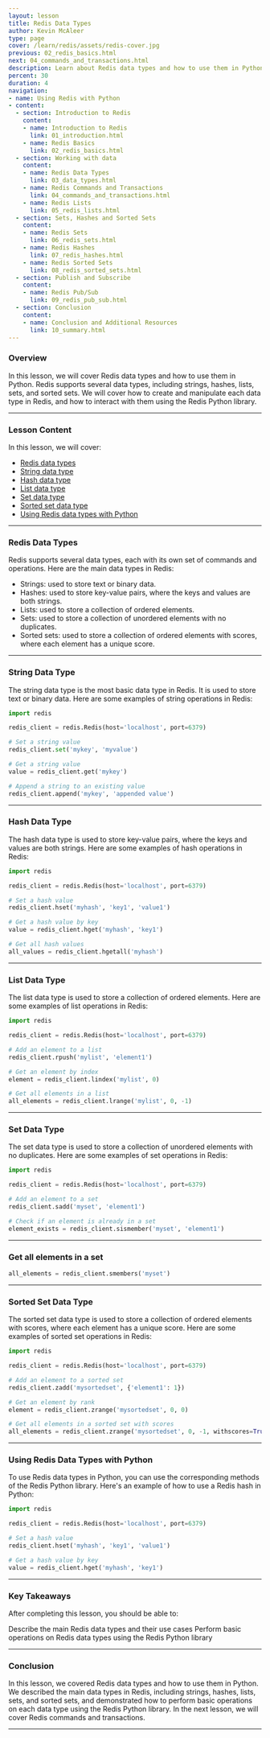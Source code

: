 ```yaml
---
layout: lesson
title: Redis Data Types
author: Kevin McAleer
type: page
cover: /learn/redis/assets/redis-cover.jpg
previous: 02_redis_basics.html
next: 04_commands_and_transactions.html
description: Learn about Redis data types and how to use them in Python.
percent: 30
duration: 4
navigation:
- name: Using Redis with Python
- content:
  - section: Introduction to Redis
    content:
    - name: Introduction to Redis
      link: 01_introduction.html
    - name: Redis Basics
      link: 02_redis_basics.html
  - section: Working with data
    content:
    - name: Redis Data Types
      link: 03_data_types.html
    - name: Redis Commands and Transactions
      link: 04_commands_and_transactions.html
    - name: Redis Lists
      link: 05_redis_lists.html
  - section: Sets, Hashes and Sorted Sets
    content:
    - name: Redis Sets
      link: 06_redis_sets.html
    - name: Redis Hashes
      link: 07_redis_hashes.html
    - name: Redis Sorted Sets
      link: 08_redis_sorted_sets.html
  - section: Publish and Subscribe
    content:
    - name: Redis Pub/Sub
      link: 09_redis_pub_sub.html
  - section: Conclusion
    content:
    - name: Conclusion and Additional Resources
      link: 10_summary.html
---
```



<!-- ![Cover photo of Redis data types](assets/redis-data-types.jpg){:class="cover"} -->

### Overview

In this lesson, we will cover Redis data types and how to use them in Python. Redis supports several data types, including strings, hashes, lists, sets, and sorted sets. We will cover how to create and manipulate each data type in Redis, and how to interact with them using the Redis Python library.

---

### Lesson Content

In this lesson, we will cover:

* [Redis data types](#redis-data-types)
* [String data type](#string-data-type)
* [Hash data type](#hash-data-type)
* [List data type](#list-data-type)
* [Set data type](#set-data-type)
* [Sorted set data type](#sorted-set-data-type)
* [Using Redis data types with Python](#sorted-set-data-type)

---

### Redis Data Types

Redis supports several data types, each with its own set of commands and operations. Here are the main data types in Redis:

* Strings: used to store text or binary data.
* Hashes: used to store key-value pairs, where the keys and values are both strings.
* Lists: used to store a collection of ordered elements.
* Sets: used to store a collection of unordered elements with no duplicates.
* Sorted sets: used to store a collection of ordered elements with scores, where each element has a unique score.

---

### String Data Type

The string data type is the most basic data type in Redis. It is used to store text or binary data. Here are some examples of string operations in Redis:

```python
import redis

redis_client = redis.Redis(host='localhost', port=6379)

# Set a string value
redis_client.set('mykey', 'myvalue')

# Get a string value
value = redis_client.get('mykey')

# Append a string to an existing value
redis_client.append('mykey', 'appended value')
```

---

### Hash Data Type

The hash data type is used to store key-value pairs, where the keys and values are both strings. Here are some examples of hash operations in Redis:

```python
import redis

redis_client = redis.Redis(host='localhost', port=6379)

# Set a hash value
redis_client.hset('myhash', 'key1', 'value1')

# Get a hash value by key
value = redis_client.hget('myhash', 'key1')

# Get all hash values
all_values = redis_client.hgetall('myhash')
```

---

### List Data Type

The list data type is used to store a collection of ordered elements. Here are some examples of list operations in Redis:

```python
import redis

redis_client = redis.Redis(host='localhost', port=6379)

# Add an element to a list
redis_client.rpush('mylist', 'element1')

# Get an element by index
element = redis_client.lindex('mylist', 0)

# Get all elements in a list
all_elements = redis_client.lrange('mylist', 0, -1)

```

---

### Set Data Type

The set data type is used to store a collection of unordered elements with no duplicates. Here are some examples of set operations in Redis:

```python
import redis

redis_client = redis.Redis(host='localhost', port=6379)

# Add an element to a set
redis_client.sadd('myset', 'element1')

# Check if an element is already in a set
element_exists = redis_client.sismember('myset', 'element1')

```

---

### Get all elements in a set

```python
all_elements = redis_client.smembers('myset')

```

---

### Sorted Set Data Type

The sorted set data type is used to store a collection of ordered elements with scores, where each element has a unique score. Here are some examples of sorted set operations in Redis:

```python
import redis

redis_client = redis.Redis(host='localhost', port=6379)

# Add an element to a sorted set
redis_client.zadd('mysortedset', {'element1': 1})

# Get an element by rank
element = redis_client.zrange('mysortedset', 0, 0)

# Get all elements in a sorted set with scores
all_elements = redis_client.zrange('mysortedset', 0, -1, withscores=True)

```

---

### Using Redis Data Types with Python

To use Redis data types in Python, you can use the corresponding methods of the Redis Python library. Here's an example of how to use a Redis hash in Python:

```python
import redis

redis_client = redis.Redis(host='localhost', port=6379)

# Set a hash value
redis_client.hset('myhash', 'key1', 'value1')

# Get a hash value by key
value = redis_client.hget('myhash', 'key1')

```

---

### Key Takeaways

After completing this lesson, you should be able to:

Describe the main Redis data types and their use cases
Perform basic operations on Redis data types using the Redis Python library

---

### Conclusion

In this lesson, we covered Redis data types and how to use them in Python. We described the main data types in Redis, including strings, hashes, lists, sets, and sorted sets, and demonstrated how to perform basic operations on each data type using the Redis Python library. In the next lesson, we will cover Redis commands and transactions.

---
